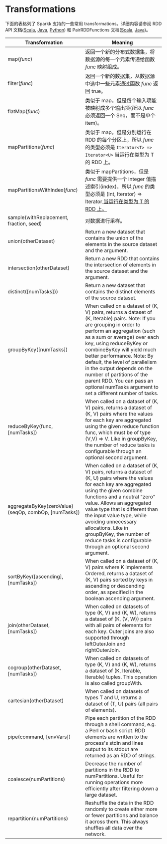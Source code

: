 # Transformations

下面的表格列了 Sparkk 支持的一些常用 transformations。详细内容请参阅 RDD API 文档([Scala](https://spark.apache.org/docs/latest/api/scala/index.html#org.apache.spark.rdd.RDD), [Java](https://spark.apache.org/docs/latest/api/java/index.html?org/apache/spark/api/java/JavaRDD.html), [Python](https://spark.apache.org/docs/latest/api/python/pyspark.rdd.RDD-class.html)) 和 PairRDDFunctions 文档([Scala](https://spark.apache.org/docs/latest/api/scala/index.html#org.apache.spark.rdd.PairRDDFunctions), [Java](https://spark.apache.org/docs/latest/api/java/index.html?org/apache/spark/api/java/JavaPairRDD.html))。 

Transformation | Meaning
--- | ---
map(_func_) | 返回一个新的分布式数据集，将数据源的每一个元素传递给函数 _func_ 映射组成。
filter(_func_) | 返回一个新的数据集，从数据源中选中一些元素通过函数 _func_ 返回 true。
flatMap(_func_) | 类似于 map，但是每个输入项能被映射成多个输出项(所以 _func_ 必须返回一个 Seq，而不是单个 item)。
mapPartitions(_func_) | 类似于 map，但是分别运行在 RDD 的每个分区上，所以 _func_ 的类型必须是 `Iterator<T> => Iterator<U>` 当运行在类型为 T 的 RDD 上。
mapPartitionsWithIndex(_func_) | 类似于 mapPartitions，但是 _func_ 需要提供一个 integer 值描述索引(index)，所以 _func_ 的类型必须是 (Int, Iterator<T>) => Iterator<U> 当运行在类型为 T 的 RDD 上。
sample(withReplacement, fraction, seed) | 对数据进行采样。
union(otherDataset) | Return a new dataset that contains the union of the elements in the source dataset and the argument.
intersection(otherDataset) | Return a new RDD that contains the intersection of elements in the source dataset and the argument.
distinct([numTasks])) | Return a new dataset that contains the distinct elements of the source dataset.
groupByKey([numTasks]) | When called on a dataset of (K, V) pairs, returns a dataset of (K, Iterable<V>) pairs. Note: If you are grouping in order to perform an aggregation (such as a sum or average) over each key, using reduceByKey or combineByKey will yield much better performance. Note: By default, the level of parallelism in the output depends on the number of partitions of the parent RDD. You can pass an optional numTasks argument to set a different number of tasks.
reduceByKey(func, [numTasks]) | When called on a dataset of (K, V) pairs, returns a dataset of (K, V) pairs where the values for each key are aggregated using the given reduce function func, which must be of type (V,V) => V. Like in groupByKey, the number of reduce tasks is configurable through an optional second argument.
aggregateByKey(zeroValue)(seqOp, combOp, [numTasks]) | When called on a dataset of (K, V) pairs, returns a dataset of (K, U) pairs where the values for each key are aggregated using the given combine functions and a neutral "zero" value. Allows an aggregated value type that is different than the input value type, while avoiding unnecessary allocations. Like in groupByKey, the number of reduce tasks is configurable through an optional second argument.
sortByKey([ascending], [numTasks]) | When called on a dataset of (K, V) pairs where K implements Ordered, returns a dataset of (K, V) pairs sorted by keys in ascending or descending order, as specified in the boolean ascending argument.
join(otherDataset, [numTasks]) | When called on datasets of type (K, V) and (K, W), returns a dataset of (K, (V, W)) pairs with all pairs of elements for each key. Outer joins are also supported through leftOuterJoin and rightOuterJoin.
cogroup(otherDataset, [numTasks]) | When called on datasets of type (K, V) and (K, W), returns a dataset of (K, Iterable<V>, Iterable<W>) tuples. This operation is also called groupWith.
cartesian(otherDataset) | When called on datasets of types T and U, returns a dataset of (T, U) pairs (all pairs of elements).
pipe(command, [envVars]) | Pipe each partition of the RDD through a shell command, e.g. a Perl or bash script. RDD elements are written to the process's stdin and lines output to its stdout are returned as an RDD of strings.
coalesce(numPartitions) | Decrease the number of partitions in the RDD to numPartitions. Useful for running operations more efficiently after filtering down a large dataset.
repartition(numPartitions) | Reshuffle the data in the RDD randomly to create either more or fewer partitions and balance it across them. This always shuffles all data over the network.